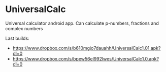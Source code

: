 # UniversalCalc
Universal calculator android app. Can calculate p-numbers, fractions and complex numbers

Last builds: 
* https://www.dropbox.com/s/b610mgjo7dauahh/UniversalCalc1.01.apk?dl=0
* https://www.dropbox.com/s/bpew56el992lwes/UniversalCalc1.0.apk?dl=0
